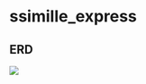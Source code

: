 # ssimille_express

## ERD
<img src="https://user-images.githubusercontent.com/86703264/197113223-b1aed3ed-f795-4b27-8a34-1229fbd8b0d0.png">
